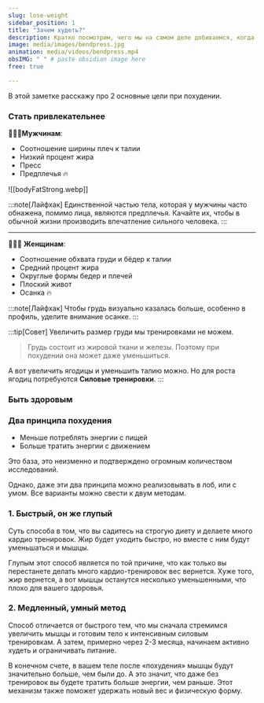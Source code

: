 ```yaml
---
slug: lose-weight
sidebar_position: 1
title: "Зачем худеть?"
description: Кратко посмотрим, чего мы на самом деле добиваемся, когда стараемся похудеть
image: media/images/bendpress.jpg
animation: media/videos/bendpress.mp4
obsIMG: " " # paste obsidian image here
free: true

---
```

В этой заметке расскажу про 2 основные цели при похудении.

### Стать привлекательнее



👨🏻‍🦱**Мужчинам**:
- Соотношение ширины плеч к талии
- Низкий процент жира
- Пресс
- Предплечья 🔥

![[bodyFatStrong.webp]]

:::note[Лайфхак]
Единственной частью тела, которая у мужчины часто обнажена, помимо лица, являются предплечья. Качайте их, чтобы в обычной жизни производить впечатление сильного человека.
:::

---

👩🏻‍🦰 **Женщинам**:
- Соотношение обхвата груди и бёдер к талии
- Средний процент жира
- Округлые формы бедер и плечей
- Плоский живот
- Осанка 🔥



:::note[Лайфхак]
Чтобы грудь визуально казалась больше, особенно в профиль, уделите внимание осанке. 
:::

:::tip[Совет]
Увеличить размер груди мы тренировками не можем. 
> Грудь состоит из жировой ткани и железы. Поэтому при похудении она может даже уменьшиться.

А вот увеличить ягодицы и уменьшить талию можно. Но для роста ягодиц потребуются **Силовые тренировки**.
:::

### Быть здоровым




### Два принципа похудения
- Меньше потреблять энергии с пищей
- Больше тратить энергии с движением

Это база, это неизменно и подтверждено огромным количеством исследований.

Однако, даже эти два принципа можно реализовывать в лоб, или с умом. Все варианты можно свести к двум методам.

### 1. Быстрый, он же глупый
Суть способа в том, что вы садитесь на строгую диету и делаете много кардио тренировок. Жир будет уходить быстро, но вместе с ним будут уменьшаться и мышцы.

Глупым этот способ является по той причине, что как только вы перестанете делать много кардио-тренировок вес вернется. Хуже того, жир вернется, а вот мышцы останутся несколько уменьшенными, что плохо для вашего здоровья.

### 2. Медленный, умный метод

Способ отличается от быстрого тем, что мы сначала стремимся увеличить мышцы и готовим тело к интенсивным силовым тренировкам. А затем, примерно через 2-3 месяца, начинаем активно худеть и ограничивать питание.

В конечном счете, в вашем теле после «похудения» мышцы будут значительно больше, чем были до. А это значит, что даже без тренировок вы будете тратить больше энергии, чем раньше. Этот механизм также поможет удержать новый вес и физическую форму.

